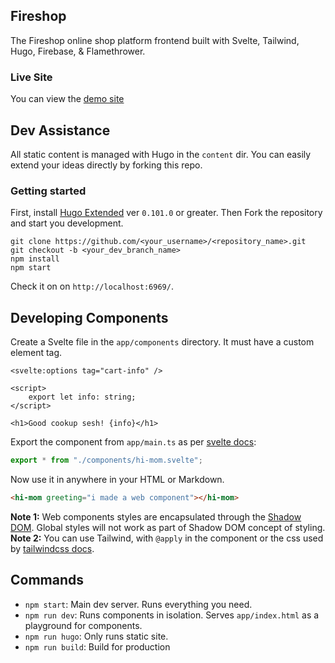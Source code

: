 ## Fireshop

The Fireshop online shop platform frontend built with Svelte, Tailwind, Hugo, Firebase, & Flamethrower.

### Live Site
You can view the [demo site](https://fire-shop.netlify.app)

## Dev Assistance

All static content is managed with Hugo in the `content` dir. You can easily extend your ideas directly by forking this repo.

### Getting started

First, install [Hugo Extended](https://gohugo.io/getting-started/installing/) ver `0.101.0` or greater.
Then Fork the repository and start you development.

```
git clone https://github.com/<your_username>/<repository_name>.git
git checkout -b <your_dev_branch_name>
npm install
npm start
```

Check it on on `http://localhost:6969/`.

## Developing Components

Create a Svelte file in the `app/components` directory. It must have a custom element tag.

```svelte
<svelte:options tag="cart-info" />

<script>
    export let info: string;
</script>

<h1>Good cookup sesh! {info}</h1>
```

Export the component from `app/main.ts` as per [svelte docs](https://webcomponents.dev/docs/svelte):

```ts
export * from "./components/hi-mom.svelte";
```

Now use it in anywhere in your HTML or Markdown.

```html
<hi-mom greeting="i made a web component"></hi-mom>
```

**Note 1:** Web components styles are encapsulated through the [Shadow DOM](https://web.dev/shadowdom-v1/). Global styles will not work as part of Shadow DOM concept of styling.
**Note 2:** You can use Tailwind, with `@apply` in the component or the css used by [tailwindcss docs](https://v2.tailwindcss.com/docs).

## Commands

- `npm start`: Main dev server. Runs everything you need.
- `npm run dev`: Runs components in isolation. Serves `app/index.html` as a playground for components.
- `npm run hugo`: Only runs static site.
- `npm run build`: Build for production
